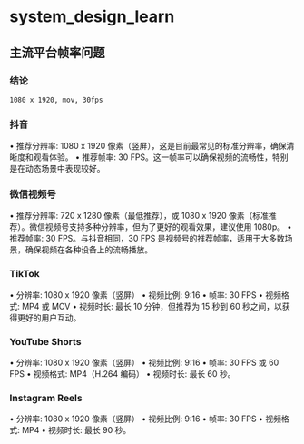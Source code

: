 # system_design_learn

## 主流平台帧率问题
### 结论
```azure
1080 x 1920, mov, 30fps
```
### 抖音
   •	推荐分辨率: 1080 x 1920 像素（竖屏），这是目前最常见的标准分辨率，确保清晰度和观看体验。
   •	推荐帧率: 30 FPS。这一帧率可以确保视频的流畅性，特别是在动态场景中表现较好。

### 微信视频号
   •	推荐分辨率: 720 x 1280 像素（最低推荐），或 1080 x 1920 像素（标准推荐）。微信视频号支持多种分辨率，但为了更好的观看效果，建议使用 1080p。
   •	推荐帧率: 30 FPS。与抖音相同，30 FPS 是视频号的推荐帧率，适用于大多数场景，确保视频在各种设备上的流畅播放。
### TikTok

   •	分辨率: 1080 x 1920 像素（竖屏）
   •	视频比例: 9:16
   •	帧率: 30 FPS
   •	视频格式: MP4 或 MOV
   •	视频时长: 最长 10 分钟，但推荐为 15 秒到 60 秒之间，以获得更好的用户互动。

### YouTube Shorts

   •	分辨率: 1080 x 1920 像素（竖屏）
   •	视频比例: 9:16
   •	帧率: 30 FPS 或 60 FPS
   •	视频格式: MP4（H.264 编码）
   •	视频时长: 最长 60 秒。

### Instagram Reels

   •	分辨率: 1080 x 1920 像素（竖屏）
   •	视频比例: 9:16
   •	帧率: 30 FPS
   •	视频格式: MP4
   •	视频时长: 最长 90 秒。